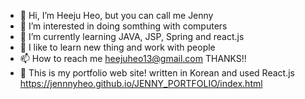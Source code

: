 - 👋 Hi, I’m Heeju Heo, but you can call me Jenny
- 👀 I’m interested in doing somthing with computers
- 🌱 I’m currently learning JAVA, JSP, Spring and react.js
- 💞️ I like to learn new thing and work with people
- 📫 How to reach me heejuheo13@gmail.com THANKS!!
- 🎈 This is my portfolio web site! written in Korean and used React.js 
   https://jennnyheo.github.io/JENNY_PORTFOLIO/index.html
<!---
jennnyheo/jennnyheo is a ✨ special ✨ repository because its `README.md` (this file) appears on your GitHub profile.
You can click the Preview link to take a look at your changes.
--->
